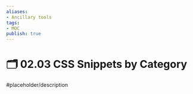 ```yaml
---
aliases:
- Ancillary tools
tags: 
- MOC
publish: true
---
```


# 🗂️ 02.03 CSS Snippets by Category

#placeholder/description 
